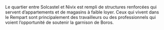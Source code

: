 Le quartier entre Solcastel et Nivix est rempli de structures renforcées qui servent d’appartements et de magasins à faible loyer. Ceux qui vivent dans le Rempart sont principalement des travailleurs ou des professionnels qui voient l’opportunité de soutenir la garnison de Boros.